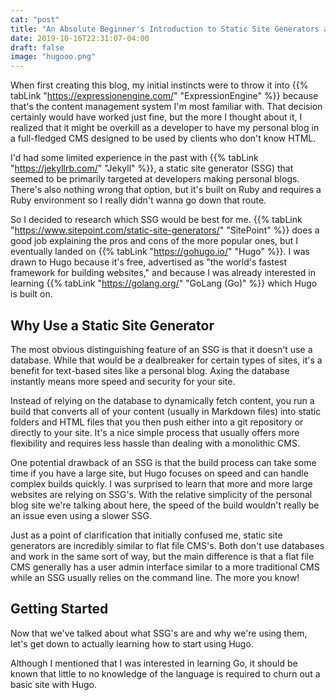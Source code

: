 ```yaml
---
cat: "post"
title: "An Absolute Beginner's Introduction to Static Site Generators and Creating a Blog with Hugo"
date: 2019-10-16T22:31:07-04:00
draft: false
image: "hugooo.png"
---
```


When first creating this blog, my initial instincts were to throw it into {{% tabLink "https://expressionengine.com/" "ExpressionEngine" %}} because that's the content management system I'm most familiar with. That decision certainly would have worked just fine, but the more I thought about it, I realized that it might be overkill as a developer to have my personal blog in a full-fledged CMS designed to be used by clients who don't know HTML.

I'd had some limited experience in the past with {{% tabLink "https://jekyllrb.com/" "Jekyll" %}}, a static site generator (SSG) that seemed to be primarily targeted at developers making personal blogs. There's also nothing wrong that option, but it's built on Ruby and requires a Ruby environment so I really didn't wanna go down that route.

So I decided to research which SSG would be best for me. {{% tabLink "https://www.sitepoint.com/static-site-generators/" "SitePoint" %}} does a good job explaining the pros and cons of the more popular ones, but I eventually landed on {{% tabLink "https://gohugo.io/" "Hugo" %}}. I was drawn to Hugo because it's free, advertised as "the world's fastest framework for building websites," and because I was already interested in learning {{% tabLink "https://golang.org/" "GoLang (Go)" %}} which Hugo is built on.

## Why Use a Static Site Generator

The most obvious distinguishing feature of an SSG is that it doesn't use a database. While that would be a dealbreaker for certain types of sites, it's a benefit for text-based sites like a personal blog. Axing the database instantly means more speed and security for your site.

Instead of relying on the database to dynamically fetch content, you run a build that converts all of your content (usually in Markdown files) into static folders and HTML files that you then push either into a git repository or directly to your site. It's a nice simple process that usually offers more flexibility and requires less hassle than dealing with a monolithic CMS.

One potential drawback of an SSG is that the build process can take some time if you have a large site, but Hugo focuses on speed and can handle complex builds quickly. I was surprised to learn that more and more large websites are relying on SSG's. With the relative simplicity of the personal blog site we're talking about here, the speed of the build wouldn't really be an issue even using a slower SSG.

Just as a point of clarification that initially confused me, static site generators are incredibly similar to flat file CMS's. Both don't use databases and work in the same sort of way, but the main difference is that a flat file CMS generally has a user admin interface similar to a more traditional CMS while an SSG usually relies on the command line. The more you know!


## Getting Started

Now that we've talked about what SSG's are and why we're using them, let's get down to actually learning how to start using Hugo. 

Although I mentioned that I was interested in learning Go, it should be known that little to no knowledge of the language is required to churn out a basic site with Hugo.